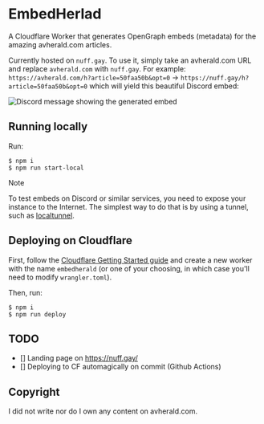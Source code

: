 # EmbedHerlad

A Cloudflare Worker that generates OpenGraph embeds (metadata) for the amazing avherald.com articles.

Currently hosted on `nuff.gay`. To use it, simply take an avherald.com URL and replace `avherald.com` with `nuff.gay`. For example: `https://avherald.com/h?article=50faa50b&opt=0` -> `https://nuff.gay/h?article=50faa50b&opt=0` which will yield this beautiful Discord embed:

![Discord message showing the generated embed](https://i.imgur.com/mMCU2mf.png)

## Running locally

Run:

```
$ npm i
$ npm run start-local
```

> [!NOTE]
> To test embeds on Discord or similar services, you need to expose your instance to the Internet. The simplest way to do that is by using a tunnel, such as [localtunnel](https://theboroer.github.io/localtunnel-www/).

## Deploying on Cloudflare

First, follow the [Cloudflare Getting Started guide](https://developers.cloudflare.com/workers/get-started/guide/) and create a new worker with the name `embedherald` (or one of your choosing, in which case you'll need to modify `wrangler.toml`).

Then, run:

```
$ npm i
$ npm run deploy
```

## TODO

- [] Landing page on https://nuff.gay/
- [] Deploying to CF automagically on commit (Github Actions)

## Copyright

I did not write nor do I own any content on avherald.com.
